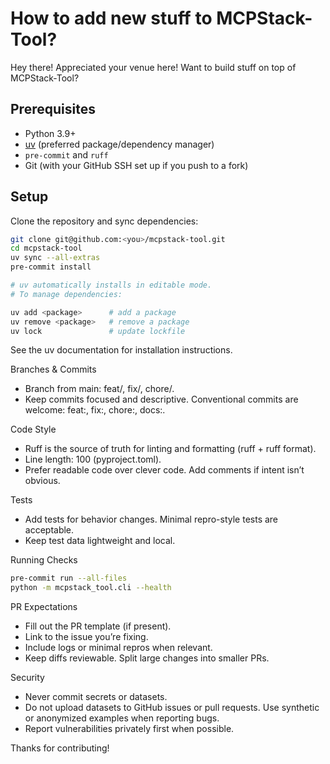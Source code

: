 # How to add new stuff to MCPStack-Tool?

Hey there! Appreciated your venue here! Want to build stuff on top of MCPStack-Tool?

## Prerequisites

- Python 3.9+
- [uv](https://docs.astral.sh/uv/) (preferred package/dependency manager)
- `pre-commit` and `ruff`
- Git (with your GitHub SSH set up if you push to a fork)

## Setup

Clone the repository and sync dependencies:

```bash
git clone git@github.com:<you>/mcpstack-tool.git
cd mcpstack-tool
uv sync --all-extras
pre-commit install

# uv automatically installs in editable mode.
# To manage dependencies:

uv add <package>      # add a package
uv remove <package>   # remove a package
uv lock               # update lockfile
```

See the uv documentation for installation instructions.

Branches & Commits
* Branch from main: feat/<slug>, fix/<slug>, chore/<slug>. 
* Keep commits focused and descriptive. Conventional commits are welcome: feat:, fix:, chore:, docs:.

Code Style
* Ruff is the source of truth for linting and formatting (ruff + ruff format).
* Line length: 100 (pyproject.toml).
* Prefer readable code over clever code. Add comments if intent isn’t obvious.

Tests
* Add tests for behavior changes. Minimal repro-style tests are acceptable.
* Keep test data lightweight and local.

Running Checks

```bash
pre-commit run --all-files
python -m mcpstack_tool.cli --health
```

PR Expectations
* Fill out the PR template (if present).
* Link to the issue you’re fixing.
* Include logs or minimal repros when relevant.
* Keep diffs reviewable. Split large changes into smaller PRs.

Security
* Never commit secrets or datasets.
* Do not upload datasets to GitHub issues or pull requests. Use synthetic or anonymized examples when reporting bugs.
* Report vulnerabilities privately first when possible.

Thanks for contributing!
